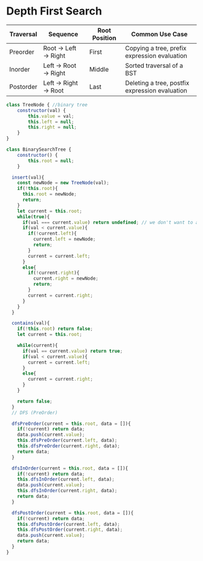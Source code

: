 # Depth First Search

| Traversal	| Sequence | Root Position | Common Use Case | 
| --- | --- | --- |--- |
| Preorder | Root → Left → Right | First | Copying a tree, prefix expression evaluation
| Inorder	| Left → Root → Right	| Middle | Sorted traversal of a BST
| Postorder | Left → Right → Root	| Last | Deleting a tree, postfix expression evaluation 


```js
class TreeNode { //binary tree
	constructor(val) {
		this.value = val;
		this.left = null;
		this.right = null;
	}
}

class BinarySearchTree {
	constructor() {
		this.root = null;
	}

  insert(val){
    const newNode = new TreeNode(val);
    if(!this.root){
      this.root = newNode;
      return;
    }
    let current = this.root;
    while(true){
      if(val === current.value) return undefined; // we don't want to allow duplicates
      if(val < current.value){
        if(!current.left){
          current.left = newNode;
          return;
        }
        current = current.left;
      }
      else{
        if(!current.right){
          current.right = newNode;
          return;
        }
        current = current.right;
      }
    }
  }

  contains(val){
    if(!this.root) return false;
    let current = this.root;

    while(current){
      if(val == current.value) return true;
      if(val < current.value){
        current = current.left;
      }
      else{
        current = current.right;
      }
    }

    return false;
  }
  // DFS (PreOrder)

  dfsPreOrder(current = this.root, data = []){
    if(!current) return data;
    data.push(current.value);
    this.dfsPreOrder(current.left, data);
    this.dfsPreOrder(current.right, data);
    return data;
  }

  dfsInOrder(current = this.root, data = []){
    if(!current) return data;
    this.dfsInOrder(current.left, data);
    data.push(current.value);
    this.dfsInOrder(current.right, data);
    return data;
  }

  dfsPostOrder(current = this.root, data = []){
    if(!current) return data;
    this.dfsPostOrder(current.left, data);
    this.dfsPostOrder(current.right, data);
    data.push(current.value);
    return data;
  }
}
```
